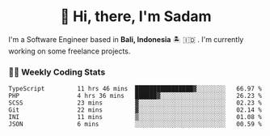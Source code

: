 <h1 align="center">👋 Hi, there, I'm Sadam</h1>
<p>I'm a Software Engineer based in <strong>Bali, Indonesia</strong> 🏝️ 🇮🇩 . I'm currently working on some freelance projects.</p>

### 👨‍💻 Weekly Coding Stats
<!--START_SECTION:waka-->

```text
TypeScript         11 hrs 46 mins  ████████████████▓░░░░░░░░   66.97 %
PHP                4 hrs 36 mins   ██████▓░░░░░░░░░░░░░░░░░░   26.23 %
SCSS               23 mins         ▓░░░░░░░░░░░░░░░░░░░░░░░░   02.23 %
Git                22 mins         ▓░░░░░░░░░░░░░░░░░░░░░░░░   02.14 %
INI                11 mins         ▒░░░░░░░░░░░░░░░░░░░░░░░░   01.08 %
JSON               6 mins          ░░░░░░░░░░░░░░░░░░░░░░░░░   00.59 %
```

<!--END_SECTION:waka-->
